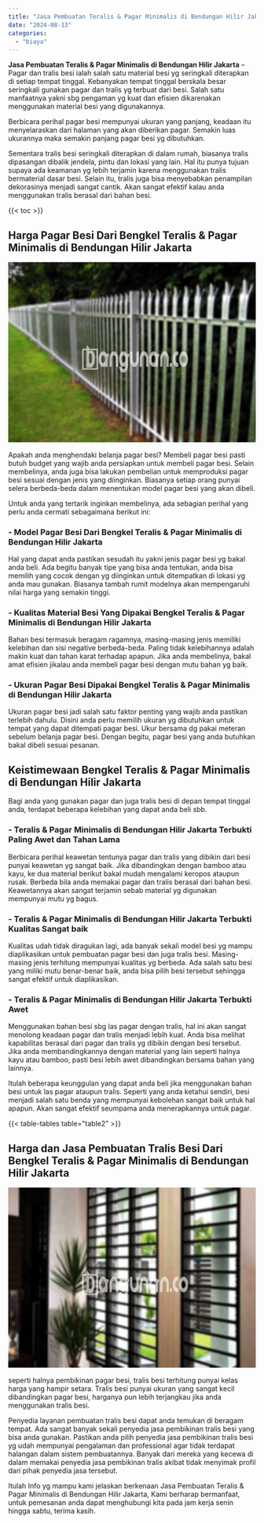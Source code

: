 ```yaml
---
title: "Jasa Pembuatan Teralis & Pagar Minimalis di Bendungan Hilir Jakarta"
date: "2024-08-13"
categories: 
  - "biaya"
---
```


**Jasa Pembuatan Teralis & Pagar Minimalis di Bendungan Hilir Jakarta** – Pagar dan tralis besi ialah salah satu material besi yg seringkali diterapkan di setiap tempat tinggal. Kebanyakan tempat tinggal berskala besar seringkali gunakan pagar dan tralis yg terbuat dari besi. Salah satu manfaatnya yakni sbg pengaman yg kuat dan efisien dikarenakan menggunakan material besi yang digunakannya.

Berbicara perihal pagar besi mempunyai ukuran yang panjang, keadaan itu menyelaraskan dari halaman yang akan diberikan pagar. Semakin luas ukurannya maka semakin panjang pagar besi yg dibutuhkan.

Sementara tralis besi seringkali diterapkan di dalam rumah, biasanya tralis dipasangan dibalik jendela, pintu dan lokasi yang lain. Hal itu punya tujuan supaya ada keamanan yg lebih terjamin karena menggunakan tralis bermaterial dasar besi. Selain itu, tralis juga bisa menyebabkan penampilan dekorasinya menjadi sangat cantik. Akan sangat efektif kalau anda menggunakan tralis berasal dari bahan besi.

{{< toc >}}

## Harga Pagar Besi Dari Bengkel Teralis & Pagar Minimalis di Bendungan Hilir Jakarta

![Jasa Pembuatan Teralis & Pagar Minimalis di Bendungan Hilir Jakarta](/images/pagar-minimalis-murah-34.png)

Apakah anda menghendaki belanja pagar besi? Membeli pagar besi pasti butuh budget yang wajib anda persiapkan untuk membeli pagar besi. Selain membelinya, anda juga bisa lakukan pembelian untuk memproduksi pagar besi sesuai dengan jenis yang diinginkan. Biasanya setiap orang punyai selera berbeda-beda dalam menentukan model pagar besi yang akan dibeli.

Untuk anda yang tertarik inginkan membelinya, ada sebagian perihal yang perlu anda cermati sebagaimana berikut ini:
### \- Model Pagar Besi Dari Bengkel Teralis & Pagar Minimalis di Bendungan Hilir Jakarta

Hal yang dapat anda pastikan sesudah itu yakni jenis pagar besi yg bakal anda beli. Ada begitu banyak tipe yang bisa anda tentukan, anda bisa memilih yang cocok dengan yg diinginkan untuk ditempatkan di lokasi yg anda mau gunakan. Biasanya tambah rumit modelnya akan mempengaruhi nilai harga yang semakin tinggi.

### \- Kualitas Material Besi Yang Dipakai Bengkel Teralis & Pagar Minimalis di Bendungan Hilir Jakarta

Bahan besi termasuk beragam ragamnya, masing-masing jenis memiliki kelebihan dan sisi negative berbeda-beda. Paling tidak kelebihannya adalah makin kuat dan tahan karat terhadap apapun. Jika anda membelinya, bakal amat efisien jikalau anda membeli pagar besi dengan mutu bahan yg baik.

### \- Ukuran Pagar Besi Dipakai Bengkel Teralis & Pagar Minimalis di Bendungan Hilir Jakarta

Ukuran pagar besi jadi salah satu faktor penting yang wajib anda pastikan terlebih dahulu. Disini anda perlu memilih ukuran yg dibutuhkan untuk tempat yang dapat ditempati pagar besi. Ukur bersama dg pakai meteran sebelum belanja pagar besi. Dengan begitu, pagar besi yang anda butuhkan bakal dibeli sesuai pesanan.

## Keistimewaan Bengkel Teralis & Pagar Minimalis di Bendungan Hilir Jakarta

Bagi anda yang gunakan pagar dan juga tralis besi di depan tempat tinggal anda, terdapat beberapa kelebihan yang dapat anda beli sbb.

### \- Teralis & Pagar Minimalis di Bendungan Hilir Jakarta Terbukti Paling Awet dan Tahan Lama

Berbicara perihal keawetan tentunya pagar dan tralis yang dibikin dari besi punyai keawetan yg sangat baik. Jika dibandingkan dengan bamboo atau kayu, ke dua material berikut bakal mudah mengalami keropos ataupun rusak. Berbeda bila anda memakai pagar dan tralis berasal dari bahan besi. Keawetannya akan sangat terjamin sebab material yg digunakan mempunyai mutu yg bagus.

### \- Teralis & Pagar Minimalis di Bendungan Hilir Jakarta Terbukti Kualitas Sangat baik

Kualitas udah tidak diragukan lagi, ada banyak sekali model besi yg mampu diaplikasikan untuk pembuatan pagar besi dan juga tralis besi. Masing-masing jenis terhitung mempunyai kualitas yg berbeda. Ada salah satu besi yang miliki mutu benar-benar baik, anda bisa pilih besi tersebut sehingga sangat efektif untuk diaplikasikan.

### \- Teralis & Pagar Minimalis di Bendungan Hilir Jakarta Terbukti Awet

Menggunakan bahan besi sbg las pagar dengan tralis, hal ini akan sangat menolong keadaan pagar dan tralis menjadi lebih kuat. Anda bisa melihat kapabilitas berasal dari pagar dan tralis yg dibikin dengan besi tersebut. Jika anda membandingkannya dengan material yang lain seperti halnya kayu atau bamboo, pasti besi lebih awet dibandingkan bersama bahan yang lainnya.

Itulah beberapa keunggulan yang dapat anda beli jika menggunakan bahan besi untuk las pagar ataupun tralis. Seperti yang anda ketahui sendiri, besi menjadi salah satu benda yang mempunyai kebolehan sangat baik untuk hal apapun. Akan sangat efektif seumpama anda menerapkannya untuk pagar.

{{< table-tables table="table2" >}}

## Harga dan Jasa Pembuatan Tralis Besi Dari Bengkel Teralis & Pagar Minimalis di Bendungan Hilir Jakarta

![Jasa Pembuatan Teralis & Pagar Minimalis di Bendungan Hilir Jakarta](/images/teralis-minimalis-murah-35.png)

seperti halnya pembikinan pagar besi, tralis besi terhitung punyai kelas harga yang hampir setara. Tralis besi punyai ukuran yang sangat kecil dibandingkan pagar besi, harganya pun lebih terjangkau jika anda menggunakan tralis besi.

Penyedia layanan pembuatan tralis besi dapat anda temukan di beragam tempat. Ada sangat banyak sekali penyedia jasa pembikinan tralis besi yang bisa anda gunakan. Pastikan anda pilih penyedia jasa pembikinan tralis besi yg udah mempunyai pengalaman dan professional agar tidak terdapat halangan dalam sistem pembuatannya. Banyak dari mereka yang kecewa di dalam memakai penyedia jasa pembikinan tralis akibat tidak menyimak profil dari pihak penyedia jasa tersebut.

Itulah Info yg mampu kami jelaskan berkenaan Jasa Pembuatan Teralis & Pagar Minimalis di Bendungan Hilir Jakarta, Kami berharap bermanfaat, untuk pemesanan anda dapat menghubungi kita pada jam kerja senin hingga sabtu, terima kasih.
